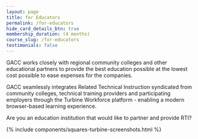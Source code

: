 ```yaml
---
layout: page
title: for Educators
permalink: /for-educators
hide_card_details_btn: true
membership_duration: (4 months)
course_slug: /for-educators
testimonials: false
---
```


GACC works closely with regional community colleges and other educational partners to provide the best education possible at the lowest cost possible to ease expenses for the companies.

GACC seamlessly integrates Related Technical Instruction syndicated from community colleges, technical training providers and participating employers through the Turbine Workforce platform - enabling a modern browser-based learning experience.

Are you an education institution that would like to partner and provide RTI?

{% include components/squares-turbine-screenshots.html %}